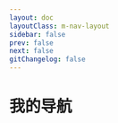 ```yaml
---
layout: doc
layoutClass: m-nav-layout
sidebar: false
prev: false
next: false
gitChangelog: false
---
```


<style src="/.vitepress/theme/style/nav.css"></style>

<script setup>
import { NAV_DATA } from '/.vitepress/theme/untils/data'
</script>


# 我的导航

<MNavLinks v-for="{title, items} in NAV_DATA" :title="title" :items="items"/>